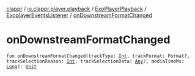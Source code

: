 [clappr](../../../index.md) / [io.clappr.player.playback](../../index.md) / [ExoPlayerPlayback](../index.md) / [ExoplayerEventsListener](index.md) / [onDownstreamFormatChanged](.)

# onDownstreamFormatChanged

`fun onDownstreamFormatChanged(trackType: `[`Int`](https://kotlinlang.org/api/latest/jvm/stdlib/kotlin/-int/index.html)`, trackFormat: Format?, trackSelectionReason: `[`Int`](https://kotlinlang.org/api/latest/jvm/stdlib/kotlin/-int/index.html)`, trackSelectionData: `[`Any`](https://kotlinlang.org/api/latest/jvm/stdlib/kotlin/-any/index.html)`?, mediaTimeMs: `[`Long`](https://kotlinlang.org/api/latest/jvm/stdlib/kotlin/-long/index.html)`): `[`Unit`](https://kotlinlang.org/api/latest/jvm/stdlib/kotlin/-unit/index.html)